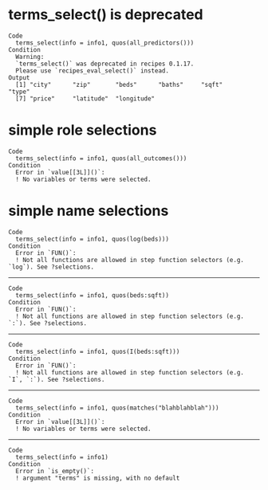 # terms_select() is deprecated

    Code
      terms_select(info = info1, quos(all_predictors()))
    Condition
      Warning:
      `terms_select()` was deprecated in recipes 0.1.17.
      Please use `recipes_eval_select()` instead.
    Output
      [1] "city"      "zip"       "beds"      "baths"     "sqft"      "type"     
      [7] "price"     "latitude"  "longitude"

# simple role selections

    Code
      terms_select(info = info1, quos(all_outcomes()))
    Condition
      Error in `value[[3L]]()`:
      ! No variables or terms were selected.

# simple name selections

    Code
      terms_select(info = info1, quos(log(beds)))
    Condition
      Error in `FUN()`:
      ! Not all functions are allowed in step function selectors (e.g. `log`). See ?selections.

---

    Code
      terms_select(info = info1, quos(beds:sqft))
    Condition
      Error in `FUN()`:
      ! Not all functions are allowed in step function selectors (e.g. `:`). See ?selections.

---

    Code
      terms_select(info = info1, quos(I(beds:sqft)))
    Condition
      Error in `FUN()`:
      ! Not all functions are allowed in step function selectors (e.g. `I`, `:`). See ?selections.

---

    Code
      terms_select(info = info1, quos(matches("blahblahblah")))
    Condition
      Error in `value[[3L]]()`:
      ! No variables or terms were selected.

---

    Code
      terms_select(info = info1)
    Condition
      Error in `is_empty()`:
      ! argument "terms" is missing, with no default

